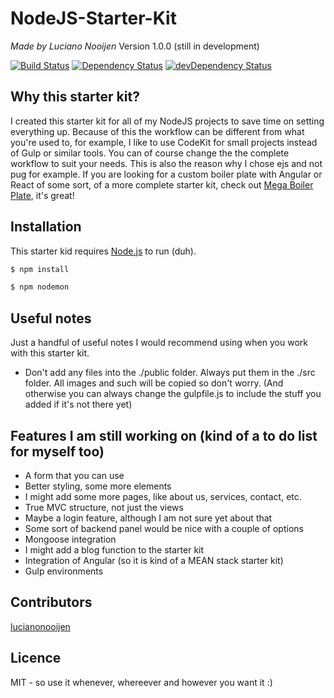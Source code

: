 # NodeJS-Starter-Kit
_Made by Luciano Nooijen_
Version 1.0.0 (still in development)

[![Build Status](https://travis-ci.org/lucianonooijen/NodeJS-Starter-Kit.svg?branch=master)](https://travis-ci.org/lucianonooijen/NodeJS-Starter-Kit) 
[![Dependency Status](https://david-dm.org/lucianonooijen/NodeJS-Starter-Kit.svg)](https://david-dm.org/lucianonooijen/NodeJS-Starter-Kit)
[![devDependency Status](
https://david-dm.org/lucianonooijen/NodeJS-Starter-Kit/dev-status.svg)](https://david-dm.org/lucianonooijen/NodeJS-Starter-Kit#info=devDependencies)

## Why this starter kit?
I created this starter kit for all of my NodeJS projects to save time on setting everything up. Because of this the workflow can be different from what you're used to, for example, I like to use CodeKit for small projects instead of Gulp or similar tools. You can of course change the the complete workflow to suit your needs. This is also the reason why I chose ejs and not pug for example. If you are looking for a custom boiler plate with Angular or React of some sort, of a more complete starter kit, check out [Mega Boiler Plate](http://megaboilerplate.com/), it's great!

## Installation
This starter kid requires [Node.js](https://nodejs.org/) to run (duh).
```sh
$ npm install
```
```sh
$ npm nodemon
```

## Useful notes
Just a handful of useful notes I would recommend using when you work with this starter kit.
* Don't add any files into the ./public folder. Always put them in the ./src folder. All images and such will be copied so don't worry. (And otherwise you can always change the gulpfile.js to include the stuff you added if it's not there yet)

## Features I am still working on (kind of a to do list for myself too)
* A form that you can use
* Better styling, some more elements
* I might add some more pages, like about us, services, contact, etc.
* True MVC structure, not just the views
* Maybe a login feature, although I am not sure yet about that
* Some sort of backend panel would be nice with a couple of options
* Mongoose integration
* I might add a blog function to the starter kit
* Integration of Angular (so it is kind of a MEAN stack starter kit)
* Gulp environments

## Contributors
[lucianonooijen](https://github.com/lucianonooijen/)

## Licence
MIT - so use it whenever, whereever and however you want it :)
